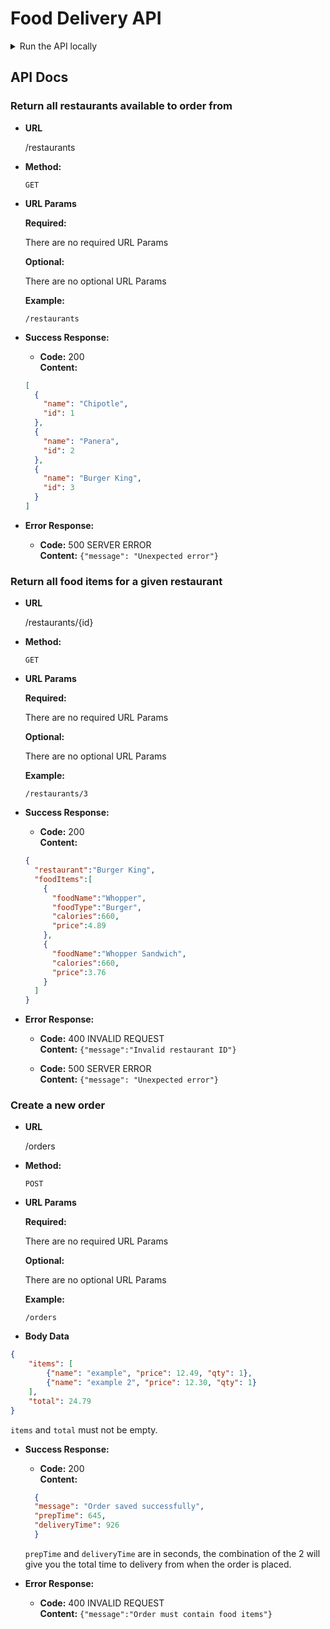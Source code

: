# Food Delivery API

<details>
<summary>Run the API locally</summary>

Clone this repo:

```bash
git clone git@github.com:iO-Academy/food-delivery-api.git
```

Once cloned, move into the `food-delivery-api` directory:

```bash
cd food-delivery-api
```

Then you must install the slim components by running:

```bash
composer install
```

To run the application locally:
```bash
composer start
```
**Do not close this terminal tab, it is a running process.**

The API will now be accessible at `http://localhost:8080/`.

That's it! Now go build something cool.
</details>

## API Docs

### Return all restaurants available to order from

* **URL**

  /restaurants

* **Method:**

  `GET`

* **URL Params**

  **Required:**

  There are no required URL Params

  **Optional:**

  There are no optional URL Params

  **Example:**

  `/restaurants`

* **Success Response:**

    * **Code:** 200 <br />
      **Content:** <br />

  ```json
  [
    {
      "name": "Chipotle",
      "id": 1
    },
    {
      "name": "Panera",
      "id": 2
    },
    {
      "name": "Burger King",
      "id": 3
    }
  ]
  ```

* **Error Response:**

    * **Code:** 500 SERVER ERROR <br />
      **Content:** `{"message": "Unexpected error"}`

### Return all food items for a given restaurant

* **URL**

  /restaurants/{id}

* **Method:**

  `GET`

* **URL Params**

  **Required:**

  There are no required URL Params

  **Optional:**

  There are no optional URL Params

  **Example:**

  `/restaurants/3`

* **Success Response:**

    * **Code:** 200 <br />
      **Content:** <br />

  ```json
  {
    "restaurant":"Burger King",
    "foodItems":[
      {
        "foodName":"Whopper",
        "foodType":"Burger",
        "calories":660,
        "price":4.89
      },
      {
        "foodName":"Whopper Sandwich",
        "calories":660,
        "price":3.76
      }
    ]
  }
  ```

* **Error Response:**

    * **Code:** 400 INVALID REQUEST <br />
      **Content:** `{"message":"Invalid restaurant ID"}`

    * **Code:** 500 SERVER ERROR <br />
      **Content:** `{"message": "Unexpected error"}`

### Create a new order

* **URL**

  /orders

* **Method:**

  `POST`

* **URL Params**

  **Required:**

  There are no required URL Params

  **Optional:**

  There are no optional URL Params

  **Example:**

  `/orders`

* **Body Data**

```json
{
    "items": [
        {"name": "example", "price": 12.49, "qty": 1},
        {"name": "example 2", "price": 12.30, "qty": 1}
    ],
    "total": 24.79
}
```

`items` and `total` must not be empty.

* **Success Response:**

    * **Code:** 200 <br />
      **Content:** <br />

  ```json
    {
    "message": "Order saved successfully",
    "prepTime": 645,
    "deliveryTime": 926
    }
  ```
  `prepTime` and `deliveryTime` are in seconds, the combination of the 2 will give you the total time to delivery from when the order is placed.
  

* **Error Response:**

    * **Code:** 400 INVALID REQUEST <br />
      **Content:** `{"message":"Order must contain food items"}`
